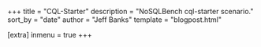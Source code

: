+++
title = "CQL-Starter"
description = "NoSQLBench cql-starter scenario."
sort_by = "date"
author = "Jeff Banks"
template = "blogpost.html"

[extra]
inmenu = true
+++
